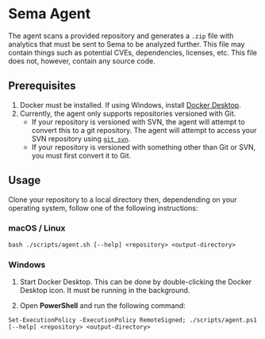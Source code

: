 # Sema Agent

The agent scans a provided repository and generates a `.zip` file with analytics
that must be sent to Sema to be analyzed further.  This file may contain things
such as potential CVEs, dependencies, licenses, etc. This file does not, however,
contain any source code.

## Prerequisites

1. Docker must be installed. If using Windows, install [Docker Desktop][1].
2. Currently, the agent only supports repositories versioned with Git.
   - If your repository is versioned with SVN, the agent will attempt to convert
     this to a git repository. The agent will attempt to access your SVN repository
     using [`git svn`][2].
   - If your repository is versioned with something other than Git or SVN, you must
       first convert it to Git.

## Usage

Clone your repository to a local directory then, dependending on your operating
system, follow one of the following instructions:

### macOS / Linux
```
bash ./scripts/agent.sh [--help] <repository> <output-directory>
```

### Windows
1. Start Docker Desktop. This can be done by double-clicking the Docker Desktop icon.
   It must be running in the background.

2. Open **PowerShell** and run the following command:
```
Set-ExecutionPolicy -ExecutionPolicy RemoteSigned; ./scripts/agent.ps1 [--help] <repository> <output-directory>
```

[1]: https://www.docker.com/products/docker-desktop/
[2]: https://git-scm.com/docs/git-svn

